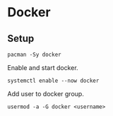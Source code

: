 <!-- markdownlint-disable MD013 -->
<!-- markdownlint-disable MD033 -->
<!-- markdownlint-disable MD046 -->

# Docker

## Setup

```shell
pacman -Sy docker
```

Enable and start docker.

```shell
systemctl enable --now docker
```

Add user to docker group.

```shell
usermod -a -G docker <username>
```
